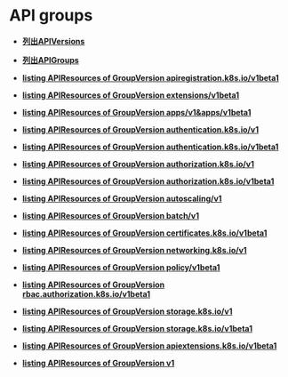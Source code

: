 # API groups<a name="cce_02_0185"></a>

-   **[列出APIVersions](列出APIVersions.md)**  

-   **[列出APIGroups](列出APIGroups.md)**  

-   **[listing APIResources of GroupVersion apiregistration.k8s.io/v1beta1](listing-APIResources-of-GroupVersion-apiregistration-k8s-io-v1beta1.md)**  

-   **[listing APIResources of GroupVersion extensions/v1beta1](listing-APIResources-of-GroupVersion-extensions-v1beta1.md)**  

-   **[listing APIResources of GroupVersion apps/v1&apps/v1beta1](listing-APIResources-of-GroupVersion-apps-v1-apps-v1beta1.md)**  

-   **[listing APIResources of GroupVersion authentication.k8s.io/v1](listing-APIResources-of-GroupVersion-authentication-k8s-io-v1.md)**  

-   **[listing APIResources of GroupVersion authentication.k8s.io/v1beta1](listing-APIResources-of-GroupVersion-authentication-k8s-io-v1beta1.md)**  

-   **[listing APIResources of GroupVersion authorization.k8s.io/v1](listing-APIResources-of-GroupVersion-authorization-k8s-io-v1.md)**  

-   **[listing APIResources of GroupVersion authorization.k8s.io/v1beta1](listing-APIResources-of-GroupVersion-authorization-k8s-io-v1beta1.md)**  

-   **[listing APIResources of GroupVersion autoscaling/v1](listing-APIResources-of-GroupVersion-autoscaling-v1.md)**  

-   **[listing APIResources of GroupVersion batch/v1](listing-APIResources-of-GroupVersion-batch-v1.md)**  

-   **[listing APIResources of GroupVersion certificates.k8s.io/v1beta1](listing-APIResources-of-GroupVersion-certificates-k8s-io-v1beta1.md)**  

-   **[listing APIResources of GroupVersion networking.k8s.io/v1](listing-APIResources-of-GroupVersion-networking-k8s-io-v1.md)**  

-   **[listing APIResources of GroupVersion policy/v1beta1](listing-APIResources-of-GroupVersion-policy-v1beta1.md)**  

-   **[listing APIResources of GroupVersion rbac.authorization.k8s.io/v1beta1](listing-APIResources-of-GroupVersion-rbac-authorization-k8s-io-v1beta1.md)**  

-   **[listing APIResources of GroupVersion storage.k8s.io/v1](listing-APIResources-of-GroupVersion-storage-k8s-io-v1.md)**  

-   **[listing APIResources of GroupVersion storage.k8s.io/v1beta1](listing-APIResources-of-GroupVersion-storage-k8s-io-v1beta1.md)**  

-   **[listing APIResources of GroupVersion apiextensions.k8s.io/v1beta1](listing-APIResources-of-GroupVersion-apiextensions-k8s-io-v1beta1.md)**  

-   **[listing APIResources of GroupVersion v1](listing-APIResources-of-GroupVersion-v1.md)**  


